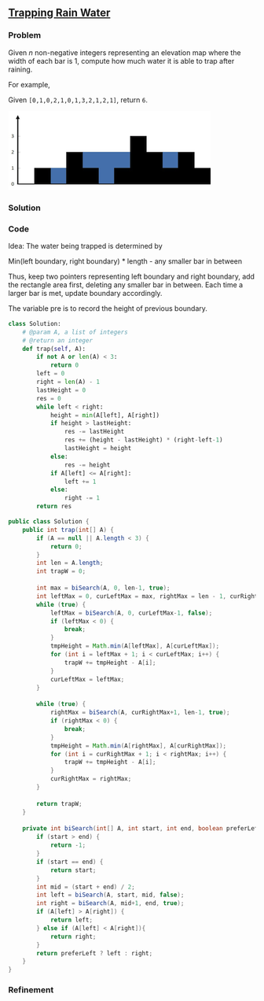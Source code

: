 ## [Trapping Rain Water](http://oj.leetcode.com/problems/trapping-rain-water/)

### Problem

Given _n_ non-negative integers representing an elevation map where the width of each bar is 1, compute how much water it is able to trap after raining.

For example,

Given `[0,1,0,2,1,0,1,3,2,1,2,1]`, return `6`.

![](../img/rainwatertrap.png)

### Solution


### Code

Idea: The water being trapped is determined by

Min(left boundary, right boundary) * length - any smaller bar in between

Thus, keep two pointers representing left boundary and right boundary, add the rectangle area first, deleting any smaller bar in between. Each time a larger bar is met, update boundary accordingly.

The variable pre is to record the height of previous boundary.

``` Python
class Solution:
    # @param A, a list of integers
    # @return an integer
    def trap(self, A):
        if not A or len(A) < 3:
            return 0
        left = 0
        right = len(A) - 1
        lastHeight = 0
        res = 0
        while left < right:
            height = min(A[left], A[right])
            if height > lastHeight:
                res -= lastHeight
                res += (height - lastHeight) * (right-left-1)
                lastHeight = height
            else:
                res -= height
            if A[left] <= A[right]:
                left += 1
            else:
                right -= 1
        return res
```

``` java
public class Solution {
    public int trap(int[] A) {
        if (A == null || A.length < 3) {
            return 0;
        }
        int len = A.length;
        int trapW = 0;

        int max = biSearch(A, 0, len-1, true);
        int leftMax = 0, curLeftMax = max, rightMax = len - 1, curRightMax = max, tmpHeight = 0;
        while (true) {
            leftMax = biSearch(A, 0, curLeftMax-1, false);
            if (leftMax < 0) {
                break;
            }
            tmpHeight = Math.min(A[leftMax], A[curLeftMax]);
            for (int i = leftMax + 1; i < curLeftMax; i++) {
                trapW += tmpHeight - A[i];
            }
            curLeftMax = leftMax;
        }

        while (true) {
            rightMax = biSearch(A, curRightMax+1, len-1, true);
            if (rightMax < 0) {
                break;
            }
            tmpHeight = Math.min(A[rightMax], A[curRightMax]);
            for (int i = curRightMax + 1; i < rightMax; i++) {
                trapW += tmpHeight - A[i];
            }
            curRightMax = rightMax;
        }

        return trapW;
    }

    private int biSearch(int[] A, int start, int end, boolean preferLeft) {
        if (start > end) {
            return -1;
        }
        if (start == end) {
            return start;
        }
        int mid = (start + end) / 2;
        int left = biSearch(A, start, mid, false);
        int right = biSearch(A, mid+1, end, true);
        if (A[left] > A[right]) {
            return left;
        } else if (A[left] < A[right]){
            return right;
        }
        return preferLeft ? left : right;
    }
}
```

### Refinement
